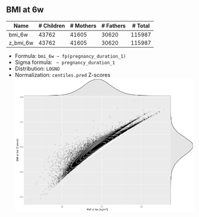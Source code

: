 ## BMI at 6w

| Name | # Children | # Mothers | # Fathers | # Total |
| ---- | ---------- | --------- | --------- | ------- |
| bmi_6w | 43762 | 41605 | 30620 | 115987 |
| z_bmi_6w | 43762 | 41605 | 30620 | 115987 |

- Formula: `bmi_6w ~ fp(pregnancy_duration_1)`
- Sigma formula: ` ~ pregnancy_duration_1`
- Distribution: `LOGNO`
- Normalization: `centiles.pred` Z-scores
![](plots/z_bmi_6w_vs_bmi_6w_child.png)


